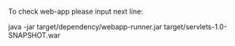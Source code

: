To check web-app please input next line: 

java -jar target/dependency/webapp-runner.jar target/servlets-1.0-SNAPSHOT.war

